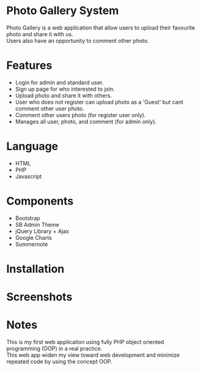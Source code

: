 # Photo Gallery System
Photo Gallery is a web application that allow users to upload their favourite photo and share it with us. <br>
Users also have an opportunity to comment other photo.

# Features
- Login for admin and standard user.
- Sign up page for who interested to join.
- Upload photo and share it with others.
- User who does not register can upload photo as a 'Guest' but cant comment other user photo.
- Comment other users photo (for register user only).
- Manages all user, photo, and comment (for admin only).

# Language
- HTML
- PHP
- Javascript

# Components
- Bootstrap
- SB Admin Theme
- jQuery Library + Ajax
- Google Charts
- Summernote

# Installation

# Screenshots

# Notes
This is my first web application using fully PHP object oriented programming (OOP) in a real practice. <br>
This web app widen my view toward web development and minimize repeated code by using the concept OOP.
